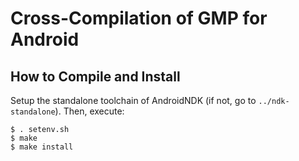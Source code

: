 # Cross-Compilation of GMP for Android

## How to Compile and Install

Setup the standalone toolchain of AndroidNDK (if not, go to `../ndk-standalone`).
Then, execute:

```
$ . setenv.sh
$ make
$ make install
```
